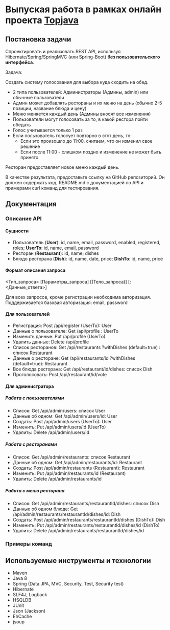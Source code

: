 # Выпуская работа в рамках онлайн проекта <a href="https://github.com/JavaOPs/topjava">Topjava</a>
## Постановка задачи
Спроектировать и реализовать REST API, используя Hibernate/Spring/SpringMVC (или Spring-Boot) **без пользовательского интерфейса**.

Задача:

Создать систему голосования для выбора куда сходить на обед.
* 2 типа пользователей: Администраторы (Админы, admin) или обычные пользователи
* Админ может добавлять рестораны и их меню на день (обычно 2-5 позиции, название блюда и цену)
* Меню меняется каждый день (Админы вносят все изменения)
* Пользователи могут голосовать за то, в какой рестора пойти обедать
* Голос учитывается только 1 раз
* Если пользователь голосует повторно в этот день, то:
  - Если это произошло до 11:00, считаем, что он изменил свое решение
  - Если после 11:00 - слишком поздно и изменение не может быть принято
  
 Ресторан предоставляет новое меню каждый день.
 
 В качестве результата, предоставьте ссылку на GitHub репозиторий. Он должен содержать код, README.md с документацией по API и примерами curl команд для тестирования.

## Документация
### Описание API
#### Сущности
* Пользователь (**User**): id, name, email, password, enabled, registered, roles; **UserTo**: id, name, email, password
* Ресторан (**Restaurant**): id, name; dishes
* Блюдо ресторана (**Dish**): id, name, date, price; **DishTo**: id, name, price

#### Формат описания запроса
<Тип_запроса> <URI> [Параметры_запроса] [(Тело_запроса)] [: <Данные_ответа>]

Для всех запросов, кроме регистрации необходима авторизация. Поддерживается базовая авторизация: email, password

#### Для пользователей
* Регистрация: Post /api/register (UserTo): User
* Данные о пользователе: Get /api/profile : UserTo
* Изменить данные: Put /api/profile (UserTo)
* Удалить данные: Delete /api/profile
* Список ресторанов: Get /api/restaurants ?withDishes (default=true) : список Restaurant
* Данные о ресторане: Get /api/restaurants/id ?withDishes (default=true): Restaurant
* Все блюда ресторана: Get /api/restaurant/id/dishes: список Dish
* Проголосовать: Post /api/restaurant/id/vote

#### Для администратора
##### Работа с пользователями
* Список: Get /api/admin/users: список User
* Данные об одном: Get /api/admin/users/id: User
* Создать: Post /api/admin/users (UserTo): User
* Изменить: Put /api/admin/users/id (UserTo)
* Удалить: Delete /api/admin/users/id

##### Работа с ресторанами
* Список: Get /api/admin/restaurants: список Restaurant
* Данные об одном: Get /api/admin/restaurants/id: Restaurant
* Создать: Post /api/admin/restaurants (Restaurant): Restaurant
* Изменить: Put /api/admin/restaurants/id (Restaurant)
* Удалить: Delete /api/admin/restaurants/id

##### Работа с меню ресторана
* Список: Get /api/admin/restaurants/restaurantId/dishes: список Dish
* Данные об одном блюде: Get /api/admin/restaurants/restaurantId/dishes/id: Dish
* Создать: Post /api/admin/restaurants/restaurantId/dishes (DishTo): Dish
* Изменить: Put /api/admin/restaurants/restaurantId/dishes/id (DishTo)
* Удалить: Delete /api/admin/restaurants/restaurantId/dishes/id

### Примеры команд

## Используемые инструменты и технологии
* Maven
* Java 8
* Spring (Data JPA, MVC, Security, Test, Security test)
* Hibernate
* SLF4J, Logback
* HSQLDB
* JUnit
* Json (Jackson)
* EhCache
* jsoup
